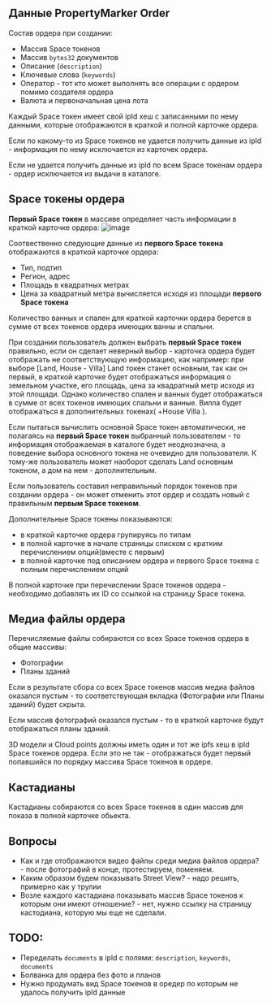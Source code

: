 ## Данные PropertyMarker Order

Состав ордера при создании:
- Массив Space токенов
- Массив `bytes32` документов 
- Описание (`description`)
- Ключевые слова (`keywords`)
- Оператор - тот кто может выполнять все операции с ордером помимо создателя ордера
- Валюта и первоначальная цена лота

Каждый Space токен имеет свой ipld хеш с записанными по нему данными, которые отображаются в краткой и полной карточке ордера.

Если по какому-то из Space токенов не удается получить данные из ipld - информация по нему исключается из карточек ордера.

Если не удается получить данные из ipld по всем Space токенам ордера - ордер исключается из выдачи в каталоге.

## Space токены ордера

**Первый Space токен** в массиве определяет часть информации в краткой карточке ордера:
![image](https://user-images.githubusercontent.com/4842007/62417507-c2e67480-b651-11e9-86ae-2f3f10031ce1.png)

Соотвественно следующие данные из **первого Space токена** отображаются в краткой карточке ордера:
- Тип, подтип
- Регион, адрес
- Площадь в квадратных метрах
- Цена за квадратный метра вычисляется исходя из площади **первого Space токена**

Количество ванных и спален для краткой карточки ордера берется в сумме от всех токенов ордера имеющих ванны и спальни.

При создании пользователь должен выбрать **первый Space токен** правильно, если он сделает неверный выбор - карточка ордера
будет отображать не соответствующую информацию, как например: при выборе [Land, House - Villa] Land токен станет основным, так как он первый, в краткой карточке будет отображаться информация о земельном участке, его площадь, цена за квадратный метр исходя из этой площади. Однако количество спален и ванных будет отображаться в сумме от всех токенов имеющих спальни и ванные. Вилла будет отображаться в дополнительных токенах( +House Villa ).

Если пытаться вычислить основной Space токен автоматически, не полагаясь на **первый Space токен** выбранный пользователем - то
информация отображаемая в каталоге будет неоднозначна, а поведение выбора основного токена не очевидно для пользователя.
К тому-же пользователь может наоборот сделать Land основным токеном, а дом на нем - дополнительным.

Если пользователь составил неправильный порядок токенов при создании ордера - он может отменить этот ордер и создать 
новый с правильным **первым Space токеном**.

Дополнительные Space токены показываются:
- в краткой карточке ордера групируясь по типам
- в полной карточке в начале страницы списком с кратким перечислением опций(вместе с первым)
- в полной карточке под описанием ордера и первого Space токена с полным перечислением опций

В полной карточке при перечислении Space токенов ордера - необходимо добавлять их ID со ссылкой на страницу Space 
токена.

## Медиа файлы ордера
Перечисляемые файлы собираются со всех Space токенов ордера в общие массивы:
- Фотографии
- Планы зданий

Если в результате сбора со всех Space токенов массив медиа файлов оказался пустым - то соответствующая вкладка 
(Фотографии или Планы зданий) будет скрыта.

Если массив фотографий оказался пустым - то в краткой карточке будут отображаться планы зданий.

3D модели и Cloud points должны иметь один и тот же ipfs хеш в ipld Space токенов ордера. Если это не так - отображаться будет первый попавшийся по порядку массива Space токенов в ордере.

## Кастадианы
Кастадианы собираются со всех Space токенов в один массив для показа в полной карточке обьекта.

## Вопросы
- Как и где отображаются видео файлы среди медиа файлов ордера? - после фотографий в конце, протестируем, поменяем.
- Каким образом будем показывать Street View? - надо решить, примерно как у трулии
- Возле каждого кастадиана показывать массив Space токенов к которым они имеют отношение? - нет, нужно ссылку на страницу кастодиана, которую мы еще не сделали.

## TODO:
- Переделать `documents` в ipld с полями: `description`, `keywords`, `documents`
- Болванка для ордера без фото и планов
- Нужно продумать вид Space токенов в оредер по которым не удалось получить ipld данные
